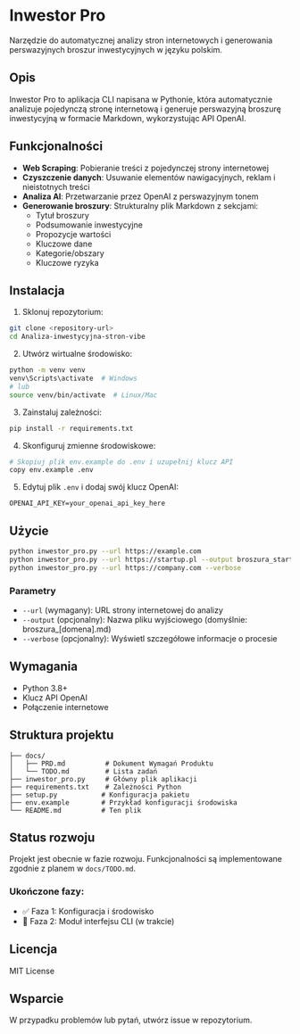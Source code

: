 # Inwestor Pro

Narzędzie do automatycznej analizy stron internetowych i generowania perswazyjnych broszur inwestycyjnych w języku polskim.

## Opis

Inwestor Pro to aplikacja CLI napisana w Pythonie, która automatycznie analizuje pojedynczą stronę internetową i generuje perswazyjną broszurę inwestycyjną w formacie Markdown, wykorzystując API OpenAI.

## Funkcjonalności

- **Web Scraping**: Pobieranie treści z pojedynczej strony internetowej
- **Czyszczenie danych**: Usuwanie elementów nawigacyjnych, reklam i nieistotnych treści
- **Analiza AI**: Przetwarzanie przez OpenAI z perswazyjnym tonem
- **Generowanie broszury**: Strukturalny plik Markdown z sekcjami:
  - Tytuł broszury
  - Podsumowanie inwestycyjne
  - Propozycje wartości
  - Kluczowe dane
  - Kategorie/obszary
  - Kluczowe ryzyka

## Instalacja

1. Sklonuj repozytorium:

```bash
git clone <repository-url>
cd Analiza-inwestycyjna-stron-vibe
```

2. Utwórz wirtualne środowisko:

```bash
python -m venv venv
venv\Scripts\activate  # Windows
# lub
source venv/bin/activate  # Linux/Mac
```

3. Zainstaluj zależności:

```bash
pip install -r requirements.txt
```

4. Skonfiguruj zmienne środowiskowe:

```bash
# Skopiuj plik env.example do .env i uzupełnij klucz API
copy env.example .env
```

5. Edytuj plik `.env` i dodaj swój klucz OpenAI:

```
OPENAI_API_KEY=your_openai_api_key_here
```

## Użycie

```bash
python inwestor_pro.py --url https://example.com
python inwestor_pro.py --url https://startup.pl --output broszura_startup.md
python inwestor_pro.py --url https://company.com --verbose
```

### Parametry

- `--url` (wymagany): URL strony internetowej do analizy
- `--output` (opcjonalny): Nazwa pliku wyjściowego (domyślnie: broszura\_[domena].md)
- `--verbose` (opcjonalny): Wyświetl szczegółowe informacje o procesie

## Wymagania

- Python 3.8+
- Klucz API OpenAI
- Połączenie internetowe

## Struktura projektu

```
├── docs/
│   ├── PRD.md          # Dokument Wymagań Produktu
│   └── TODO.md         # Lista zadań
├── inwestor_pro.py     # Główny plik aplikacji
├── requirements.txt    # Zależności Python
├── setup.py           # Konfiguracja pakietu
├── env.example        # Przykład konfiguracji środowiska
└── README.md          # Ten plik
```

## Status rozwoju

Projekt jest obecnie w fazie rozwoju. Funkcjonalności są implementowane zgodnie z planem w `docs/TODO.md`.

### Ukończone fazy:

- ✅ Faza 1: Konfiguracja i środowisko
- 🔄 Faza 2: Moduł interfejsu CLI (w trakcie)

## Licencja

MIT License

## Wsparcie

W przypadku problemów lub pytań, utwórz issue w repozytorium.

